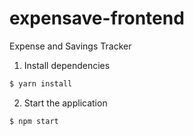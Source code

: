 # expensave-frontend
Expense and Savings Tracker

1. Install dependencies
```sh
$ yarn install
```
2. Start the application
```sh
$ npm start
```
